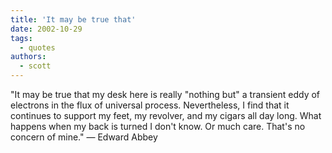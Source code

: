 ```yaml
---
title: 'It may be true that'
date: 2002-10-29
tags:
  - quotes
authors:
  - scott
---
```


"It may be true that my desk here is really "nothing but" a transient eddy of electrons in the flux of universal process. Nevertheless, I find that it continues to support my feet, my revolver, and my cigars all day long. What happens when my back is turned I don't know. Or much care. That's no concern of mine."
— Edward Abbey
